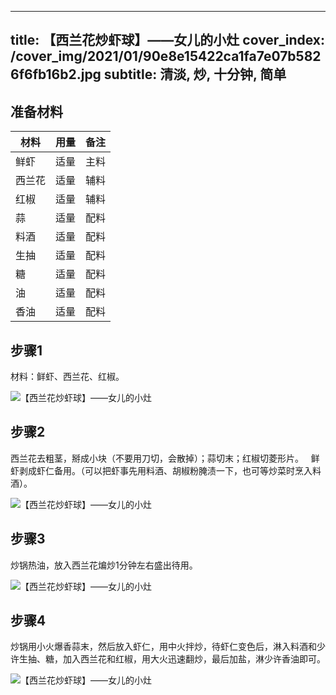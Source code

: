 
---
title: 【西兰花炒虾球】——女儿的小灶
cover_index: /cover_img/2021/01/90e8e15422ca1fa7e07b5826f6fb16b2.jpg
subtitle: 清淡, 炒, 十分钟, 简单
---

## 准备材料

| 材料     | 用量 | 备注|
| ------- | ----- | --- |
| 鲜虾 | 适量| 主料 |
| 西兰花 | 适量| 辅料 |
| 红椒 | 适量| 辅料 |
| 蒜 | 适量| 配料 |
| 料酒 | 适量| 配料 |
| 生抽 | 适量| 配料 |
| 糖 | 适量| 配料 |
| 油 | 适量| 配料 |
| 香油 | 适量| 配料 |

## 步骤1

材料：鲜虾、西兰花、红椒。

![【西兰花炒虾球】——女儿的小灶](https://i8.meishichina.com/attachment/recipe/201010/201010140054153.JPG?x-oss-process=style/p320) 

## 步骤2

西兰花去粗茎，掰成小块（不要用刀切，会散掉）；蒜切末；红椒切菱形片。   鲜虾剥成虾仁备用。（可以把虾事先用料酒、胡椒粉腌渍一下，也可等炒菜时烹入料酒）。

![【西兰花炒虾球】——女儿的小灶](https://i8.meishichina.com/attachment/recipe/201010/201010140055057.JPG?x-oss-process=style/p320) 

## 步骤3

炒锅热油，放入西兰花煸炒1分钟左右盛出待用。

![【西兰花炒虾球】——女儿的小灶](https://i8.meishichina.com/attachment/recipe/201010/201010140055499.JPG?x-oss-process=style/p320) 

## 步骤4

炒锅用小火爆香蒜末，然后放入虾仁，用中火拌炒，待虾仁变色后，淋入料酒和少许生抽、糖，加入西兰花和红椒，用大火迅速翻炒，最后加盐，淋少许香油即可。

![【西兰花炒虾球】——女儿的小灶](https://i8.meishichina.com/attachment/recipe/201010/201010140056378.JPG?x-oss-process=style/p320) 

